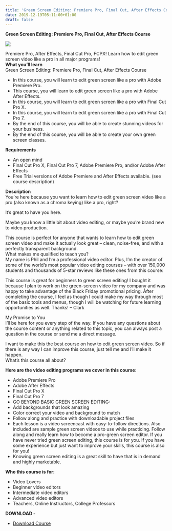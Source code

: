 ```yaml
---
title: 'Green Screen Editing: Premiere Pro, Final Cut, After Effects Course'
date: 2019-12-19T05:11:00+01:00
draft: false
---
```


**Green Screen Editing: Premiere Pro, Final Cut, After Effects Course**  

[![](https://1.bp.blogspot.com/-k-fxhMsbJZ4/Xfr4j9yKQsI/AAAAAAAACEg/_X6mMyvBgDMlqhdxgtYwzw80oZQuUQSvACNcBGAsYHQ/s640/Green-Screen-Editing-Premiere-Pro-Final-Cut-After-Effects-Course.jpg)](https://1.bp.blogspot.com/-k-fxhMsbJZ4/Xfr4j9yKQsI/AAAAAAAACEg/_X6mMyvBgDMlqhdxgtYwzw80oZQuUQSvACNcBGAsYHQ/s1600/Green-Screen-Editing-Premiere-Pro-Final-Cut-After-Effects-Course.jpg)

Premiere Pro, After Effects, Final Cut Pro, FCPX! Learn how to edit green screen video like a pro in all major programs!  
**What you’ll learn**  
Green Screen Editing: Premiere Pro, Final Cut, After Effects Course  

*   In this course, you will learn to edit green screen like a pro with Adobe Premiere Pro.
*   This course, you will learn to edit green screen like a pro with Adobe After Effects.
*   In this course, you will learn to edit green screen like a pro with Final Cut Pro X.
*   In this course, you will learn to edit green screen like a pro with Final Cut Pro 7.
*   By the end of this course, you will be able to create stunning videos for your business.
*   By the end of this course, you will be able to create your own green screen classes.

**Requirements**  

*   An open mind
*   Final Cut Pro X, Final Cut Pro 7, Adobe Premiere Pro, and/or Adobe After Effects
*   Free Trial versions of Adobe Premiere and After Effects available. (see course description)

**Description**  
You’re here because you want to learn how to edit green screen video like a pro (also known as a chroma keying) like a pro, right?  
  
It’s great to have you here.  
  
Maybe you know a little bit about video editing, or maybe you’re brand new to video production.  
  
This course is perfect for anyone that wants to learn how to edit green screen video and make it actually look great – clean, noise-free, and with a perfectly transparent background.  
What makes me qualified to teach you?  
My name is Phil and I’m a professional video editor. Plus, I’m the creator of some of the world’s most popular video editing courses – with over 150,000 students and thousands of 5-star reviews like these ones from this course:  
  
This course is great for beginners to green screen editing! I bought it because I plan to work on the green-screen video for my company and was happy to take advantage of the Black Friday promotional pricing. After completing the course, I feel as though I could make my way through most of the basic tools and menus, though I will be watching for future learning opportunities as well. Thanks! – Clark  
  
My Promise to You  
I’ll be here for you every step of the way. If you have any questions about the course content or anything related to this topic, you can always post a question in the course or send me a direct message.  
  
I want to make this the best course on how to edit green screen video. So if there is any way I can improve this course, just tell me and I’ll make it happen.  
What’s this course all about?  
  
**Here are the video editing programs we cover in this course:**  

*   Adobe Premiere Pro
*   Adobe After Effects
*   Final Cut Pro X
*   Final Cut Pro 7
*   GO BEYOND BASIC GREEN SCREEN EDITING:
*   Add backgrounds that look amazing
*   Color correct your video and background to match
*   Follow along and practice with downloadable project files
*   Each lesson is a video screencast with easy-to-follow directions. Also included are sample green screen videos to use while practicing. Follow along and really learn how to become a pro-green screen editor. If you have never tried green screen editing, this course is for you. If you have some experience but just want to improve your skills, this course is also for you!
*   Knowing green screen editing is a great skill to have that is in demand and highly marketable.

**Who this course is for:**  

*   Video Lovers
*   Beginner video editors
*   Intermediate video editors
*   Advanced video editors
*   Teachers, Online Instructors, College Professors

**DOWNLOAD -**

*   [Download Course](http://gestyy.com/w6E3yZ)